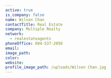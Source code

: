 ```yaml
---
active: true
is_company: false
name: Wilson Chan
contactTitle: Real Estate
company: Multiple Realty
network:
  - realestateagents
phoneOffice: 604-537-2050
email:
image_path:
color:
website:
profile_image_path: /uploads/Wilson Chan.jpg
---
```


